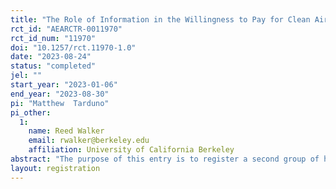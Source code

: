 ```yaml
---
title: "The Role of Information in the Willingness to Pay for Clean Air (Auxiliary)"
rct_id: "AEARCTR-0011970"
rct_id_num: "11970"
doi: "10.1257/rct.11970-1.0"
date: "2023-08-24"
status: "completed"
jel: ""
start_year: "2023-01-06"
end_year: "2023-08-30"
pi: "Matthew  Tarduno"
pi_other:
  1:
    name: Reed Walker
    email: rwalker@berkeley.edu
    affiliation: University of California Berkeley
abstract: "The purpose of this entry is to register a second group of hypotheses that we conduct as part of a split-sample approach, following Anderson and Magruder (2017). As outlined in the primary pre-analysis plan for this project (AEARCTR-0010435), we test several "main" hypotheses for this project. We also test "auxiliary" hypotheses by first screening the tests in an exploratory sample (35% of observations). The final step is to use the remaining 65% of data to confirm/reject the auxiliary hypotheses that passed the screening threshold (t=1.6) in the exploratory sample. In the attached pre-analysis plan, we list the hypotheses that passed the screening stage, and that we will test on the confirmation sample. "
layout: registration
---
```


